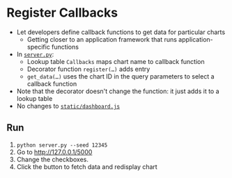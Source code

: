# Register Callbacks

-   Let developers define callback functions to get data for particular charts
    -   Getting closer to an application framework that runs application-specific functions
-   In [`server.py`](./server.py):
    -   Lookup table `Callbacks` maps chart name to callback function
    -   Decorator function `register(…)` adds entry
    -   `get_data(…)` uses the chart ID in the query parameters to select a callback function
-   Note that the decorator doesn't change the function: it just adds it to a lookup table
-   No changes to [`static/dashboard.js`](./static/dashboard.js)

## Run

1.  `python server.py --seed 12345`
1.  Go to <http://127.0.0.1/5000>
1.  Change the checkboxes.
1.  Click the button to fetch data and redisplay chart
